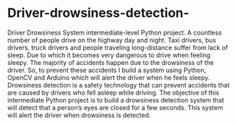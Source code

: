 # Driver-drowsiness-detection-
Driver Drowsiness System intermediate-level Python project. A countless number of people drive on the highway day and night. Taxi drivers, bus drivers, truck drivers and people traveling long-distance suffer from lack of sleep. Due to which it becomes very dangerous to drive when feeling sleepy. The majority of accidents happen due to the drowsiness of the driver. So, to prevent these accidents I build a system using Python, OpenCV and Arduino which will alert the driver when he feels sleepy. Drowsiness detection is a safety technology that can prevent accidents that are caused by drivers who fell asleep while driving. The objective of this intermediate Python project is to build a drowsiness detection system that will detect that a person’s eyes are closed for a few seconds. This system will alert the driver when drowsiness is detected.
